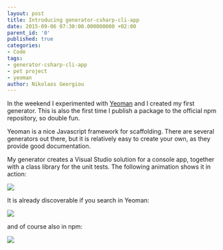 ```yaml
---
layout: post
title: Introducing generator-csharp-cli-app
date: 2015-09-06 07:30:00.000000000 +02:00
parent_id: '0'
published: true
categories:
- Code
tags:
- generator-csharp-cli-app
- pet project
- yeoman
author: Nikolaos Georgiou
---
```


In the weekend I experimented with <a href="http://yeoman.io/">Yeoman</a> and I created my first generator. This is also the first time I publish a package to the official npm repository, so double fun.<!--more-->

Yeoman is a nice Javascript framework for scaffolding. There are several generators out there, but it is relatively easy to create your own, as they provide good documentation.

My generator creates a Visual Studio solution for a console app, together with a class library for the unit tests. The following animation shows it in action:

<img src="{{ site.baseurl }}/assets/2015/09/generator-csharp-cli-app-in-action.gif" />

It is already discoverable if you search in Yeoman:

<img src="{{ site.baseurl }}/assets/2015/09/yeoman-generator-csharp-cli-app.png" />

and of course also in npm:

<img src="{{ site.baseurl }}/assets/2015/09/npm-generator-csharp-cli-app.png" />

